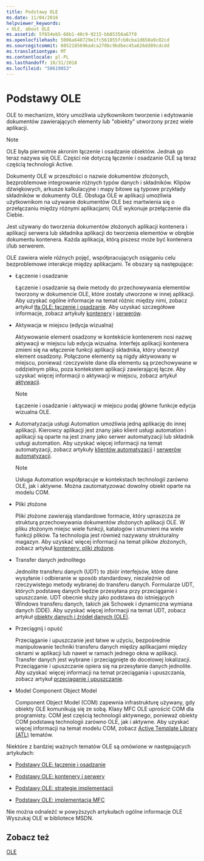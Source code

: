 ```yaml
---
title: Podstawy OLE
ms.date: 11/04/2016
helpviewer_keywords:
- OLE, about OLE
ms.assetid: 5f654eb5-66b1-40c9-9215-bb85356a67f8
ms.openlocfilehash: 5006a648729e1fc561855fcb8cba1d658a9c82cd
ms.sourcegitcommit: 6052185696adca270bc9bdbec45a626dd89cdcdd
ms.translationtype: MT
ms.contentlocale: pl-PL
ms.lasthandoff: 10/31/2018
ms.locfileid: "50619053"
---
```

# <a name="ole-background"></a>Podstawy OLE

OLE to mechanizm, który umożliwia użytkownikom tworzenie i edytowanie dokumentów zawierających elementy lub "obiekty" utworzony przez wiele aplikacji.

> [!NOTE]
>  OLE była pierwotnie akronim łączenie i osadzanie obiektów. Jednak go teraz nazywa się OLE. Części nie dotyczą łączenie i osadzanie OLE są teraz częścią technologii Active.

Dokumenty OLE w przeszłości o nazwie dokumentów złożonych, bezproblemowe integrowanie różnych typów danych i składników. Klipów dźwiękowych, arkusze kalkulacyjne i mapy bitowe są typowe przykłady składników w dokumenty OLE. Obsługa OLE w aplikacji umożliwia użytkownikom na używanie dokumentów OLE bez martwienia się o przełączaniu między różnymi aplikacjami; OLE wykonuje przełączenie dla Ciebie.

Jest używany do tworzenia dokumentów złożonych aplikacji kontenera i aplikacji serwera lub składnika aplikacji do tworzenia elementów w obrębie dokumentu kontenera. Każda aplikacja, którą piszesz może być kontenera i/lub serwerem.

OLE zawiera wiele różnych pojęć, współpracujących osiąganiu celu bezproblemowe interakcje między aplikacjami. Te obszary są następujące:

- Łączenie i osadzanie

   Łączenie i osadzanie są dwie metody do przechowywania elementów tworzony w dokumencie OLE, które zostały utworzone w innej aplikacji. Aby uzyskać ogólne informacje na temat różnic między nimi, zobacz artykuł [tła OLE: łączenie i osadzanie](../mfc/ole-background-linking-and-embedding.md). Aby uzyskać szczegółowe informacje, zobacz artykuły [kontenery](../mfc/containers.md) i [serwerów](../mfc/servers.md).

- Aktywacja w miejscu (edycja wizualna)

   Aktywowanie element osadzony w kontekście kontenerem nosi nazwę aktywacji w miejscu lub edycja wizualna. Interfejs aplikacji kontenera zmieni się na włączenie funkcji aplikacji składnika, który utworzył element osadzony. Połączone elementy są nigdy aktywowany w miejscu, ponieważ rzeczywiste dane dla elementu są przechowywane w oddzielnym pliku, poza kontekstem aplikacji zawierającej łącze. Aby uzyskać więcej informacji o aktywacji w miejscu, zobacz artykuł [aktywacji](../mfc/activation-cpp.md).

   > [!NOTE]
   > Łączenie i osadzanie i aktywacji w miejscu podaj główne funkcje edycja wizualna OLE.

- Automatyzacja usługi Automation umożliwia jedną aplikację do innej aplikacji. Kierowcy aplikacji jest znany jako klient usługi automation i aplikacji są oparte na jest znany jako serwer automatyzacji lub składnik usługi automation. Aby uzyskać więcej informacji na temat automatyzacji, zobacz artykuły [klientów automatyzacji](../mfc/automation-clients.md) i [serwerów automatyzacji](../mfc/automation-servers.md).

   > [!NOTE]
   > Usługa Automation współpracuje w kontekstach technologii zarówno OLE, jak i aktywne. Można zautomatyzować dowolny obiekt oparte na modelu COM.

- Pliki złożone

   Pliki złożone zawierają standardowe formacie, który upraszcza ze strukturą przechowywania dokumentów złożonych aplikacji OLE. W pliku złożonym miejsc wiele funkcji, katalogów i strumieni ma wiele funkcji plików. Ta technologia jest również nazywany strukturalny magazyn. Aby uzyskać więcej informacji na temat plików złożonych, zobacz artykuł [kontenery: pliki złożone](../mfc/containers-compound-files.md).

- Transfer danych jednolitego

   Jednolite transferu danych (UDT) to zbiór interfejsów, które dane wysyłanie i odbieranie w sposób standardowy, niezależnie od rzeczywistego metody wybranej do transferu danych. Formularze UDT, których podstawę danych będzie przesyłana przy przeciąganie i upuszczanie. UDT obecnie służy jako podstawa do istniejących Windows transferu danych, takich jak Schowek i dynamiczna wymiana danych (DDE). Aby uzyskać więcej informacji na temat UDT, zobacz artykuł [obiekty danych i źródeł danych (OLE)](../mfc/data-objects-and-data-sources-ole.md).

- Przeciągnij i opuść

   Przeciąganie i upuszczanie jest łatwe w użyciu, bezpośrednie manipulowanie techniki transferu danych między aplikacjami między oknami w aplikacji lub nawet w ramach jednego okna w aplikacji. Transfer danych jest wybrane i przeciągnięte do docelowej lokalizacji. Przeciąganie i upuszczanie opiera się na przesyłanie danych jednolite. Aby uzyskać więcej informacji na temat przeciągania i upuszczania, zobacz artykuł [przeciąganie i upuszczanie](../mfc/drag-and-drop-ole.md).

- Model Component Object Model

   Component Object Model (COM) zapewnia infrastrukturę używany, gdy obiekty OLE komunikują się ze sobą. Klasy MFC OLE uprościć COM dla programisty. COM jest częścią technologii aktywnego, ponieważ obiekty COM podstawą technologii zarówno OLE, jak i aktywne. Aby uzyskać więcej informacji na temat modelu COM, zobacz [Active Template Library (ATL)](../atl/active-template-library-atl-concepts.md) tematów.

Niektóre z bardziej ważnych tematów OLE są omówione w następujących artykułach:

- [Podstawy OLE: łączenie i osadzanie](../mfc/ole-background-linking-and-embedding.md)

- [Podstawy OLE: kontenery i serwery](../mfc/ole-background-containers-and-servers.md)

- [Podstawy OLE: strategie implementacji](../mfc/ole-background-implementation-strategies.md)

- [Podstawy OLE: implementacja MFC](../mfc/ole-background-mfc-implementation.md)

Nie można odnaleźć w powyższych artykułach ogólne informacje OLE Wyszukaj OLE w bibliotece MSDN.

## <a name="see-also"></a>Zobacz też

[OLE](../mfc/ole-in-mfc.md)

